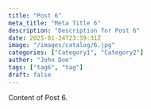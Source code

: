 ```yaml
---
title: "Post 6"
meta_title: "Meta Title 6"
description: "Description for Post 6"
date: 2025-01-24T23:59:31Z
image: "/images/catalog/6.jpg"
categories: ["Category1", "Category2"]
author: "John Doe"
tags: ["tag6", "tag"]
draft: false
---
```


Content of Post 6.
